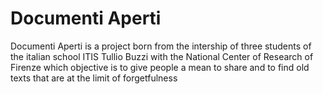 # Documenti Aperti
Documenti Aperti is a project born from the intership of three students of the italian school ITIS Tullio Buzzi with the National Center of Research of Firenze which objective is to give people a mean to share and to find old texts that are at the limit of forgetfulness
